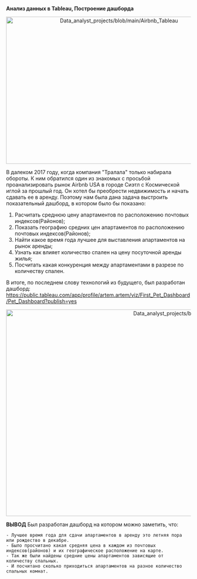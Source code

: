
**Анализ данных в Tableau, Построение дашборда**

<p align="center"><img src="https://github.com/ArtemPlgn/Data_analyst_projects/blob/main/Airbnb_Tableau/airb.jpg" alt="Data_analyst_projects/blob/main/Airbnb_Tableau" border="0" style='width:600px;height:400px'/>

  
В далеком 2017 году, когда компания "Тралала" только набирала обороты. К ним обратился один из знакомых с просьбой проанализировать рынок Airbnb USA в городе Сиэтл с Космической иглой за прошлый год. Он хотел бы преобрести недвижимость и начать сдавать ее в аренду. Поэтому нам была дана задача выстроить показательный дашборд, в котором было бы показано:
  
  1. Расчитать среднюю цену апартаментов по расположению почтовых индексов(Районов);
  2. Показать географию средних цен апартаментов по расположению почтовых индексов(Районов);
  3. Найти какое время года лучшее для выставления апартаментов на рынок аренды;
  4. Узнать как влияет количество спален на цену посуточной аренды жилья;
  5. Посчитать какая конкуренция между апартаментами в разрезе по количеству спален.
  
  
В итоге, по последнем слову технологий из будущего, был разработан дашборд:
https://public.tableau.com/app/profile/artem.artem/viz/First_Pet_Dashboard/Pet_Dashboard?publish=yes
  
  
  <p align="center"><img src="https://github.com/ArtemPlgn/Data_analyst_projects/blob/main/Airbnb_Tableau/Pet_Dashboard.png" alt="Data_analyst_projects/blob/main/Airbnb_Tableau" border="0" style='width:1000px;height:562px'/>
   
   
    
 **ВЫВОД**
    Был разработан дашборд на котором можно заметить, что:
    
    - Лучшее время года для сдачи апартаментов в аренду это летняя пора или рождество в декабре.
    - Было просчитано какая средняя цена в каждом из почтовых индексов(районов) и их географическое расположение на карте.
    - Так же были найдены средние цены апартаментов зависящие от количеству спальных.
    - И посчитано сколько приходиться апартаментов на разное количество спальных комнат.
    
  
